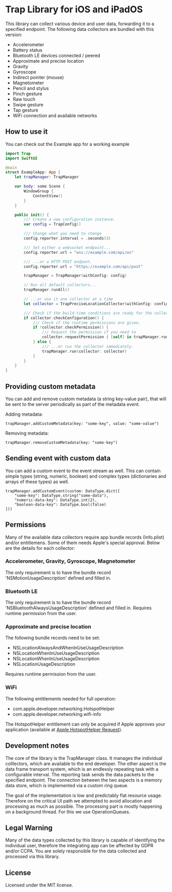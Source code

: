 # Trap Library for iOS and iPadOS
This library can collect various device and user data, forwarding it to a specified endpoint. The following data collectors are bundled with this version:
* Accelerometer
* Battery status
* Bluetooth LE devices connected / peered
* Approximate and precise location
* Gravity
* Gyroscope
* Indirect pointer (mouse)
* Magnetometer
* Pencil and stylus
* Pinch gesture
* Raw touch
* Swipe gesture
* Tap gesture
* WiFi connection and available networks

## How to use it
You can check out the Example app for a working example
```swift
import Trap
import SwiftUI

@main
struct ExampleApp: App {
    let trapManager: TrapManager

    var body: some Scene {
        WindowGroup {
            ContentView()
        }
    }

    public init() {
        /// Create a new configuration instance.
        var config = TrapConfig()

        /// Change what you need to change
        config.reporter.interval = .seconds(3)

        /// Set either a websocket endpoint...
        config.reporter.url = "wss://example.com/api/ws"

        /// ...or a HTTP POST endpont.
        config.reporter.url = "https://example.com/api/post"

        trapManager = TrapManager(withConfig: config)

        // Run all default collectors...
        trapManager.runAll()

        // ...or use it one collector at a time
        let collector = TrapPreciseLocationCollector(withConfig: config)

        /// Check if the build-time conditions are ready for the collector
        if collector.checkConfiguration() {
            /// Check if the runtime permissions are given.
            if !collector.checkPermission() {
                /// Request the permission if you need to
                collector.requestPermission { [self] in trapManager.run(collector: collector) }
            } else {
                /// ...or run the collector immediately.
                trapManager.run(collector: collector)
            }
        }
    }
}
```

## Providing custom metadata

You can add and remove custom metadata (a string key-value pair), that will be
sent to the server periodically as part of the metadata event.

Adding metadata:

```
trapManager.addCustomMetadata(key: "some-key", value: "some-value")
```

Removing metadata:

```
trapManager.removeCustomMetadata(key: "some-key")
```

## Sending event with custom data

You can add a custom event to the event stream as well. This can contain simple
types (string, numeric, boolean) and complex types (dictionaries and arrays of
these types) as well.

```
trapManager.addCustomEvent(custom: DataType.dict([
    "some-key": DataType.string("some-data"),
    "numeric-data-key": DataType.int(2),
    "boolean-data-key": DataType.bool(false)
]))
```

## Permissions
Many of the available data collectors require app bundle records (Info.plist) and/or entitlemens. Some of them needs Apple's special approval. Below are the details for each collector:

### Accelerometer, Gravity, Gyroscope, Magnetometer
The only requirement is to have the bundle record 'NSMotionUsageDescription' defined and filled in.

### Bluetooth LE
The only requirement is to have the bundle record 'NSBluetoothAlwaysUsageDescription' defined and filled in. Requires runtime permission from the user.

### Approximate and precise location
The following bundle records need to be set:
* NSLocationAlwaysAndWhenInUseUsageDescription
* NSLocationWhenInUseUsageDescription
* NSLocationWhenInUseUsageDescription
* NSLocationUsageDescription

Requires runtime permission from the user.

### WiFi
The following entitlements needed for full operation:
* com.apple.developer.networking.HotspotHelper
* com.apple.developer.networking.wifi-info

The HotspotHelper entitlement can only be acquired if Apple approves your application (available at [Apple HotspotHelper Request](https://developer.apple.com/contact/request/hotspot-helper/)).

## Development notes
The core of the library is the TrapManager class. It manages the individual colllectors, which are available to the end developer. The other aspect is the data frame transport system, which is an endlessly repeating task with a configurable interval. The reporting task sends the data packets to the specified endpoint. The connection between the two aspects is a memory data store, which is implemented via a custom ring queue.

The goal of the implementation is low and predictably flat resource usage. Therefore on the critical UI path we attempted to avoid allocation and processing as much as possible. The processing part is mostly happening on a background thread. For this we use OperationQueues.

## Legal Warning
Many of the data types collected by this library is capable of identifying the individual user, therefore the integrating app can be affected by GDPR and/or CCPA. You are solely responsible for the data collected and processed via this library.

## License
Licensed under the MIT license.
